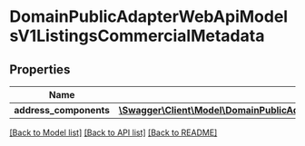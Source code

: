 # DomainPublicAdapterWebApiModelsV1ListingsCommercialMetadata

## Properties
Name | Type | Description | Notes
------------ | ------------- | ------------- | -------------
**address_components** | [**\Swagger\Client\Model\DomainPublicAdapterWebApiModelsV1ListingsCommercialAddressComponents**](DomainPublicAdapterWebApiModelsV1ListingsCommercialAddressComponents.md) |  | [optional] 

[[Back to Model list]](../../README.md#documentation-for-models) [[Back to API list]](../../README.md#documentation-for-api-endpoints) [[Back to README]](../../README.md)

